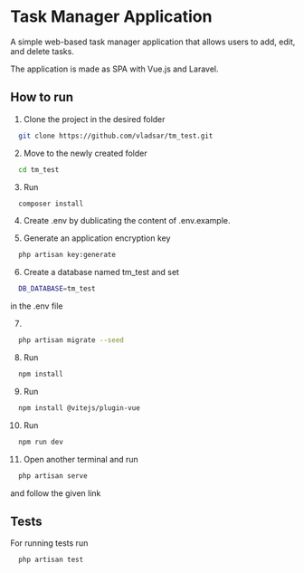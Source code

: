 # Task Manager Application

A simple web-based task manager application that allows users to add, edit, and
delete tasks. 

The application is made as SPA with Vue.js and Laravel.

## How to run


1. Clone the project in the desired folder 
```bash
  git clone https://github.com/vladsar/tm_test.git
```

2. Move to the newly created folder 
```bash
  cd tm_test
```

3. Run
```bash
  composer install
```

4. Create .env by dublicating the content of .env.example.

5. Generate an application encryption key
```bash
  php artisan key:generate
```

6. Create a database named tm_test and set  
```bash
  DB_DATABASE=tm_test
```
in the .env file

7. 
```bash
  php artisan migrate --seed
```

8. Run 
```bash
  npm install
```

9. Run 
```bash
  npm install @vitejs/plugin-vue
```

10. Run 
```bash
  npm run dev
```

11. Open another terminal and run
```bash
  php artisan serve
```
and follow the given link


## Tests

For running tests run
```bash
  php artisan test
```
